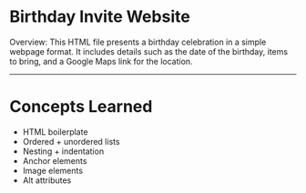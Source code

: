 # Birthday Invite Website
Overview: This HTML file presents a birthday celebration in a simple webpage format. It includes details such as the date of the birthday, items to bring, and a Google Maps link for the location.

---
# Concepts Learned
- HTML boilerplate
- Ordered + unordered lists
- Nesting + indentation
- Anchor elements
- Image elements
- Alt attributes
